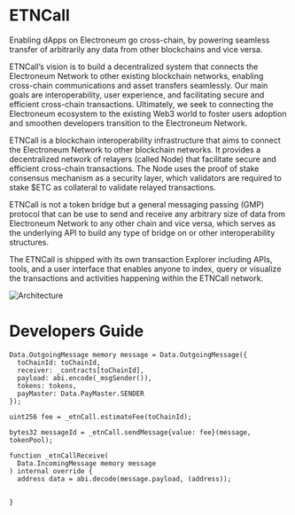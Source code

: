 # ETNCall

Enabling dApps on Electroneum go cross-chain, by powering seamless transfer of arbitrarily any data from other blockchains and vice versa.

ETNCall’s vision is to build a decentralized system that connects the Electroneum Network to other existing blockchain networks, enabling cross-chain communications and asset transfers seamlessly. Our main goals are interoperability, user experience, and facilitating secure and efficient cross-chain transactions. Ultimately, we seek to connecting the Electroneum ecosystem to the existing Web3 world to foster users adoption and smoothen developers transition to the Electroneum Network.

ETNCall is a blockchain interoperability infrastructure that aims to connect the Electroneum Network to other blockchain networks. It provides a decentralized network of relayers (called Node) that facilitate secure and efficient cross-chain transactions. The Node uses the proof of stake consensus mechanism as a security layer, which validators are required to stake $ETC as collateral to validate relayed transactions.

ETNCall is not a token bridge but a general messaging passing (GMP) protocol that can be use to send and receive any arbitrary size of data from Electroneum Network to any other chain and vice versa, which serves as the underlying API to build any type of bridge on or other interoperability structures.

The ETNCall is shipped with its own transaction Explorer including APIs, tools, and a user interface that enables anyone to index, query or visualize the transactions and activities happening within the ETNCall network.

![Architecture](https://github.com/user-attachments/assets/5c964136-668b-46c9-895e-3ce4a2d636a8)

# Developers Guide

```solidity
Data.OutgoingMessage memory message = Data.OutgoingMessage({
  toChainId: toChainId,
  receiver: _contracts[toChainId],
  payload: abi.encode(_msgSender()),
  tokens: tokens,
  payMaster: Data.PayMaster.SENDER
});

uint256 fee = _etnCall.estimateFee(toChainId);

bytes32 messageId = _etnCall.sendMessage{value: fee}(message, tokenPool);
```

```solidity
function _etnCallReceive(
  Data.IncomingMessage memory message
) internal override {
  address data = abi.decode(message.payload, (address));

  
}
```
